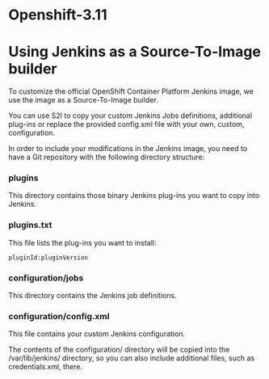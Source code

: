 # Openshift-3.11
# Using Jenkins as a Source-To-Image builder

To customize the official OpenShift Container Platform Jenkins image, we use the image as a Source-To-Image builder.

You can use S2I to copy your custom Jenkins Jobs definitions, additional plug-ins or replace the provided config.xml file with your own, custom, configuration.

In order to include your modifications in the Jenkins image, you need to have a Git repository with the following directory structure:

### plugins
This directory contains those binary Jenkins plug-ins you want to copy into Jenkins.

### plugins.txt
This file lists the plug-ins you want to install:

```
pluginId:pluginVersion
```
### configuration/jobs
This directory contains the Jenkins job definitions.

### configuration/config.xml
This file contains your custom Jenkins configuration.

The contents of the configuration/ directory will be copied into the /var/lib/jenkins/ directory, so you can also include additional files, such as credentials.xml, there.
